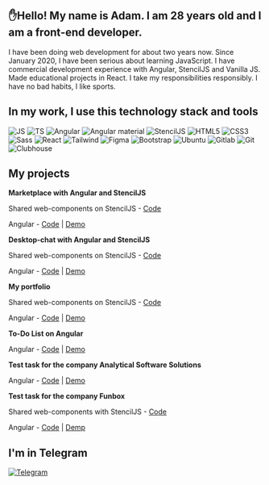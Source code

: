 ## ✋Hello! My name is Adam. I am 28 years old and I am a front-end developer. 

I have been doing web development for about two years now. Since January 2020, I have been serious about learning JavaScript.
I have commercial development experience with Angular, StencilJS and Vanilla JS.
Made educational projects in React.
I take my responsibilities responsibly.
I have no bad habits, I like sports.

## In my work, I use this technology stack and tools
![JS](https://img.shields.io/badge/JavaScript-323330?style=for-the-badge&logo=javascript&logoColor=F7DF1E.jpg) ![TS](https://img.shields.io/badge/TypeScript-007ACC?style=for-the-badge&logo=typescript&logoColor=white) ![Angular](https://img.shields.io/badge/Angular-DD0031?style=for-the-badge&logo=angular&logoColor=white) ![Angular material](https://img.shields.io/badge/Angular_material-DD0031?style=for-the-badge&logo=angular&logoColor=whitee) ![StencilJS](https://img.shields.io/badge/StencilJS-black?style=for-the-badge&logo=ionic&logoColor=white) ![HTML5](https://img.shields.io/badge/HTML5-E34F26?style=for-the-badge&logo=html5&logoColor=white) ![СSS3](https://img.shields.io/badge/CSS3-1572B6?style=for-the-badge&logo=css3&logoColor=white) ![Sass](https://img.shields.io/badge/Sass-CC6699?style=for-the-badge&logo=sass&logoColor=white) ![React](https://img.shields.io/badge/React-20232A?style=for-the-badge&logo=react&logoColor=61DAFB) ![Tailwind](https://img.shields.io/badge/Tailwind_CSS-38B2AC?style=for-the-badge&logo=tailwind-css&logoColor=white) ![Figma](https://img.shields.io/badge/Figma-F24E1E?style=for-the-badge&logo=figma&logoColor=white) ![Bootstrap](https://img.shields.io/badge/Bootstrap-563D7C?style=for-the-badge&logo=bootstrap&logoColor=white) ![Ubuntu](https://img.shields.io/badge/Ubuntu-E95420?style=for-the-badge&logo=ubuntu&logoColor=white) ![Gitlab](https://img.shields.io/badge/GitLab-330F63?style=for-the-badge&logo=gitlab&logoColor=white) ![Git](https://img.shields.io/badge/Git-F05032?style=for-the-badge&logo=git&logoColor=white) ![Clubhouse](https://img.shields.io/badge/clubhouse-6515DD?style=for-the-badge&logo=clubhouse&logoColor=white)

## My projects

**Marketplace with Angular and StencilJS**  

Shared web-components on StencilJS - [Code](https://github.com/almalib/s-market)  

Angular - [Code](https://github.com/almalib/ng-market) | [Demo](https://almalib.github.io/ng-market)  


**Desktop-chat with Angular and StencilJS**  

Shared web-components on StencilJS - [Code](https://github.com/almalib/stencil-chat)  

Angular - [Code](https://github.com/almalib/ng-chat) | [Demo](https://almalib.github.io/ng-chat)  


**My portfolio**  

Shared web-components on StencilJS - [Code](https://github.com/almalib/s-promo)  

Angular - [Code](https://github.com/almalib/ng-promo) | [Demo](https://almalib.github.io/ng-promo)  


**To-Do List on Angular**  

Angular - [Code](https://github.com/almalib/todo-list) | [Demo](https://almalib.github.io/todo-list)  


**Test task for the company Analytical Software Solutions**  

Angular - [Code](https://github.com/almalib/crud-app) | [Demo](https://almalib.github.io/crud-app)  


**Test task for the company Funbox**  

Shared web-components with StencilJS - [Code](https://github.com/almalib/s-funbox)  

Angular - [Code](https://github.com/almalib/ng-funbox) | [Demp](https://almalib.github.io/ng-funbox)  
  
  

## I'm in Telegram
<a href="https://teleg.run/free_side" rel="nofollow">
<img src="https://camo.githubusercontent.com/dff510e1fc950068c2459737c7373ebe8c3c95e8d80a477c2268ec589ffd41f1/68747470733a2f2f696d672e736869656c64732e696f2f62616467652f54656c656772616d2d7265643f7374796c653d736f6369616c266c6f676f3d74656c656772616d" alt="Telegram" data-canonical-src="https://img.shields.io/badge/Telegram-red?style=social&amp;logo=telegram" style="max-width:100%;">
</a>



